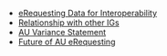 - [eRequesting Data for Interoperability](auereqdi.html)
- [Relationship with other IGs](relationship.html)
- [AU Variance Statement](variance.html)
- [Future of AU eRequesting](future.html)

